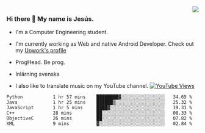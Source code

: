<img align='right' src="https://github-readme-stats.vercel.app/api/top-langs/?username=JesusJimenezG&layout=compact&theme=dracula">

### Hi there 👋 My name is Jesús.
- I'm a Computer Engineering student.
- I'm currently working as Web and native Android Developer. Check out my [Upwork's profile](https://www.upwork.com/freelancers/~0136891f6e1d316648)

- ProgHead. Be prog.
- Inlärning svenska
- I also like to translate music on my YouTube channel. [![YouTube Views](https://img.shields.io/youtube/channel/views/UCWnlcC4_sV9Imcy9ysQpxHA?style=social)](https://www.youtube.com/channel/UCWnlcC4_sV9Imcy9ysQpxHA)

<!--START_SECTION:waka-->

```text
Python           1 hr 57 mins    ████████▓░░░░░░░░░░░░░░░░   34.65 %
Java             1 hr 25 mins    ██████▒░░░░░░░░░░░░░░░░░░   25.32 %
JavaScript       1 hr 5 mins     ████▓░░░░░░░░░░░░░░░░░░░░   19.31 %
C++              28 mins         ██░░░░░░░░░░░░░░░░░░░░░░░   08.33 %
ObjectiveC       26 mins         ██░░░░░░░░░░░░░░░░░░░░░░░   07.82 %
XML              9 mins          ▓░░░░░░░░░░░░░░░░░░░░░░░░   02.84 %
```

<!--END_SECTION:waka-->

<!--
**JesusJimenezG/JesusJimenezG** is a ✨ _special_ ✨ repository because its `README.md` (this file) appears on your GitHub profile.

Here are some ideas to get you started:

- 🔭 I’m currently working on ...
- 🌱 I’m currently learning ...
- 👯 I’m looking to collaborate on ...
- 🤔 I’m looking for help with ...
- 💬 Ask me about ...
- 📫 How to reach me: ...
- 😄 Pronouns: ...
- ⚡ Fun fact: ...
-->
